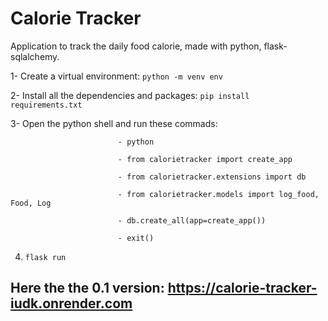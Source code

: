 
# Calorie Tracker

Application to track the daily food calorie, made with python, flask-sqlalchemy.

1- Create a virtual environment: `python -m venv env`

2- Install all the dependencies and packages: `pip install requirements.txt`

3- Open the python shell and run these commads: 

                            - python

                            - from calorietracker import create_app
                          
                            - from calorietracker.extensions import db

                            - from calorietracker.models import log_food, Food, Log
                             
                            - db.create_all(app=create_app())
                          
                            - exit()

4) `flask run`

## Here the the 0.1 version: https://calorie-tracker-iudk.onrender.com

